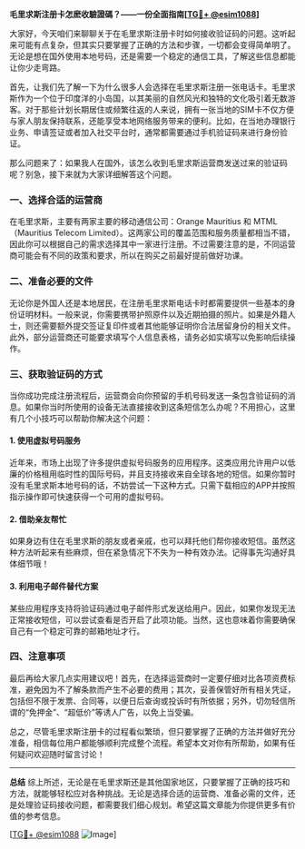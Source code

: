 **毛里求斯注册卡怎麽收驗證碼？——一份全面指南[[TG💪+ @esim1088](https://t.me/s/esim1088)]**

大家好，今天咱们来聊聊关于在毛里求斯注册卡时如何接收验证码的问题。这听起来可能有点复杂，但其实只要掌握了正确的方法和步骤，一切都会变得简单明了。无论是想在国外使用本地号码，还是需要一个稳定的通信工具，了解这些信息都能让你少走弯路。

首先，让我们先了解一下为什么很多人会选择在毛里求斯注册一张电话卡。毛里求斯作为一个位于印度洋的小岛国，以其美丽的自然风光和独特的文化吸引着无数游客。对于那些计划长期居住或频繁往返的人来说，拥有一张当地的SIM卡不仅方便与家人朋友保持联系，还能享受本地网络服务带来的便利。比如，在当地办理银行业务、申请签证或者加入社交平台时，通常都需要通过手机验证码来进行身份验证。

那么问题来了：如果我人在国外，该怎么收到毛里求斯运营商发送过来的验证码呢？别急，接下来就为大家详细解答这个问题。

### 一、选择合适的运营商

在毛里求斯，主要有两家主要的移动通信公司：Orange Mauritius 和 MTML（Mauritius Telecom Limited）。这两家公司的覆盖范围和服务质量都相当不错，因此你可以根据自己的需求选择其中一家进行注册。不过需要注意的是，不同运营商可能会有不同的政策和要求，所以在购买之前最好提前做好功课。

### 二、准备必要的文件

无论你是外国人还是本地居民，在注册毛里求斯电话卡时都需要提供一些基本的身份证明材料。一般来说，你需要携带护照原件以及近期拍摄的照片。如果是外籍人士，则还需要额外提交签证复印件或者其他能够证明你合法居留身份的相关文件。此外，部分运营商还可能要求填写个人信息表格，请务必如实填写以免影响后续操作。

### 三、获取验证码的方式

当你成功完成注册流程后，运营商会向你预留的手机号码发送一条包含验证码的消息。如果你当时所使用的设备无法直接接收到这条短信怎么办呢？不用担心，这里有几个小技巧可以帮助你解决这个问题：

#### 1. 使用虚拟号码服务
近年来，市场上出现了许多提供虚拟号码服务的应用程序。这类应用允许用户以低廉的价格租用临时性的国际号码，并且支持接收来自全球各地的短信。如果你暂时没有毛里求斯本地号码的话，不妨尝试一下这种方式。只需下载相应的APP并按照指示操作即可快速获得一个可用的虚拟号码。

#### 2. 借助亲友帮忙
如果身边有住在毛里求斯的朋友或者亲戚，也可以拜托他们帮你接收短信。虽然这种方法听起来有些麻烦，但在紧急情况下不失为一种有效办法。记得事先沟通好具体细节哦！

#### 3. 利用电子邮件替代方案
某些应用程序支持将验证码通过电子邮件形式发送给用户。因此，如果你发现无法正常接收短信，可以尝试查看是否开启了此项功能。当然，这也意味着你需要确保自己有一个稳定可靠的邮箱地址才行。

### 四、注意事项

最后再给大家几点实用建议吧！首先，在选择运营商时一定要仔细对比各项资费标准，避免因为不了解条款而产生不必要的费用；其次，妥善保管好所有相关凭证，包括但不限于发票、合同等，以便日后查询或投诉时有所依据；另外，切勿轻信所谓的“免押金”、“超低价”等诱人广告，以免上当受骗。

总之，尽管毛里求斯注册卡的过程看似繁琐，但只要掌握了正确的方法并做好充分准备，相信每位用户都能够顺利完成整个流程。希望本文对你有所帮助，如果有任何疑问欢迎随时留言讨论！

---

**总结**
综上所述，无论是在毛里求斯还是其他国家地区，只要掌握了正确的技巧和方法，就能够轻松应对各种挑战。无论是选择合适的运营商、准备必需的文件，还是处理验证码接收问题，都需要我们细心规划。希望这篇文章能为你提供更多有价值的参考信息。

[[TG💪+ @esim1088](https://t.me/s/esim1088) ![Image](https://i.postimg.cc/4NQfJmqS/Snipaste-2025-05-13-00-14-12.png)]